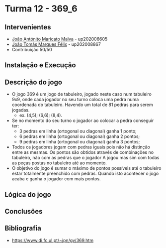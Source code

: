 # Turma 12 - 369_6

## Intervenientes
- [João Antónito Maricato Malva](up202006605@fe.up.pt) - up202006605
- [João Tomás Marques Félix](up202008867@fe.up.pt) - up202008867
- Contribuição 50/50

## Instalação e Execução

## Descrição do jogo

- O jogo 369 é um jogo de tabuleiro, jogado neste caso num tabuleiro 9x9, onde cada jogador no seu turno coloca uma pedra numa coordenada do tabuleiro. Havendo um total de 81 pedras para serem jogadas.
  - ex. (4,5); (6,6); (8,4).
- Se no momento do seu turno o jogador ao colocar a pedra conseguir ter:
  - 3 pedras em linha (ortogonal ou diagonal) ganha 1 ponto;
  - 6 pedras em linha (ortogonal ou diagonal) ganha 2 pontos;
  - 9 pedras em linha (ortogonal ou diagonal) ganha 3 pontos;
- Todos os jogadores jogam com pedras iguais pois não há distinção entre as mesmas. Os pontos são obtidos através de combinações no tabuleiro, não com as pedras que o jogador A jogou mas sim com todas as peças postas no tabuleiro até ao momento.
- O objetivo do jogo é sumar o máximo de pontos possíveis até o tabuleiro estar totalmente preenchido com pedras. Quando isto acontecer o jogo acaba e ganha o jogador com mais pontos.

## Lógica do jogo

## Conclusões

## Bibliografia

- https://www.di.fc.ul.pt/~jpn/gv/369.htm
